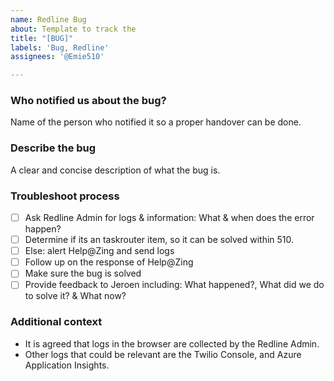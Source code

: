 ```yaml
---
name: Redline Bug
about: Template to track the 
title: "[BUG]"
labels: 'Bug, Redline'
assignees: '@Emie510'

---
```


### **Who notified us about the bug?**
Name of the person who notified it so a proper handover can be done. 

### **Describe the bug**
A clear and concise description of what the bug is.

### **Troubleshoot process**
- [ ] Ask Redline Admin for logs & information: What & when does the error happen?
- [ ] Determine if its an taskrouter item, so it can be solved within 510. 
- [ ] Else: alert Help@Zing and send logs
- [ ] Follow up on the response of Help@Zing
- [ ] Make sure the bug is solved
- [ ] Provide feedback to Jeroen including: What happened?, What did we do to solve it? & What now? 

### **Additional context**
- It is agreed that logs in the browser are collected by the Redline Admin. 
- Other logs that could be relevant are the Twilio Console, and Azure Application Insights.
